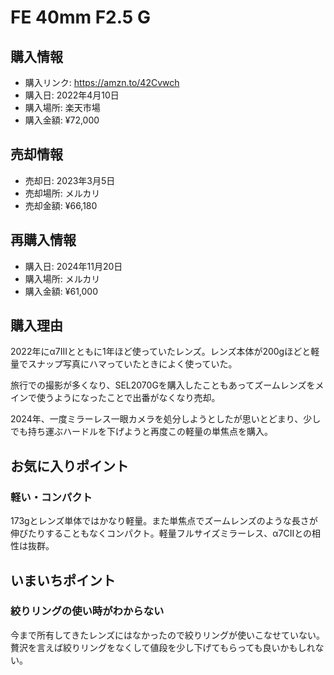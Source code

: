 # FE 40mm F2.5 G
## 購入情報
- 購入リンク: <https://amzn.to/42Cvwch>
- 購入日: 2022年4月10日
- 購入場所: 楽天市場
- 購入金額: ¥72,000
## 売却情報
- 売却日: 2023年3月5日
- 売却場所: メルカリ
- 売却金額: ¥66,180
## 再購入情報
- 購入日: 2024年11月20日
- 購入場所: メルカリ
- 購入金額: ¥61,000
## 購入理由
2022年にα7IIIとともに1年ほど使っていたレンズ。レンズ本体が200gほどと軽量でスナップ写真にハマっていたときによく使っていた。

旅行での撮影が多くなり、SEL2070Gを購入したこともあってズームレンズをメインで使うようになったことで出番がなくなり売却。

2024年、一度ミラーレス一眼カメラを処分しようとしたが思いとどまり、少しでも持ち運ぶハードルを下げようと再度この軽量の単焦点を購入。
## お気に入りポイント
### 軽い・コンパクト
173gとレンズ単体ではかなり軽量。また単焦点でズームレンズのような長さが伸びたりすることもなくコンパクト。軽量フルサイズミラーレス、α7CIIとの相性は抜群。
## いまいちポイント
### 絞りリングの使い時がわからない
今まで所有してきたレンズにはなかったので絞りリングが使いこなせていない。贅沢を言えば絞りリングをなくして値段を少し下げてもらっても良いかもしれない。